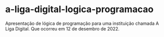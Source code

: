 # a-liga-digital-logica-programacao
Apresentação de lógica de programação para uma instituição chamada A Liga Digital. Que ocorreu em 12 de desembro de 2022.
